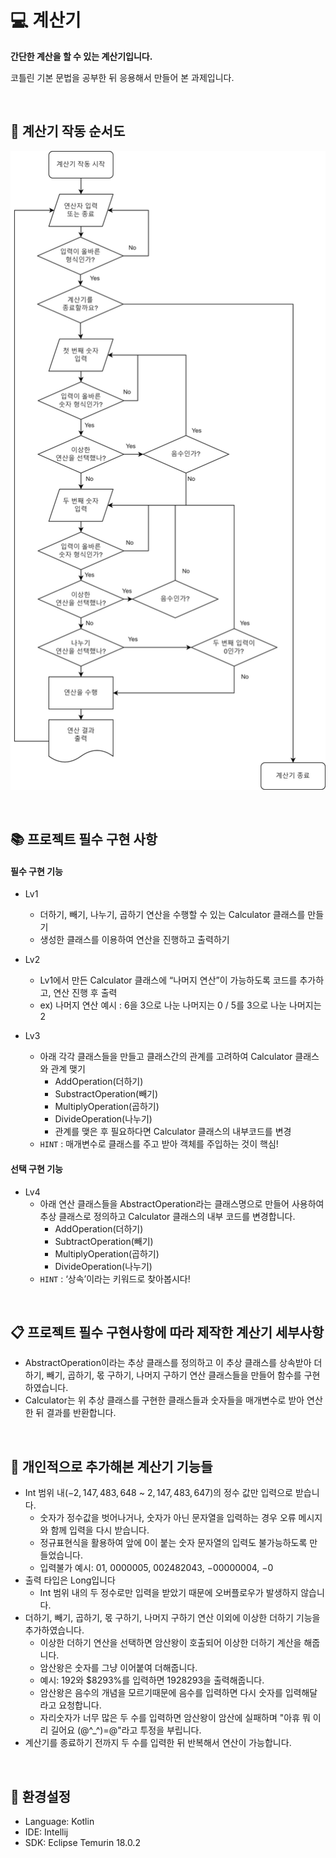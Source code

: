 # :computer: 계산기

<strong>간단한 계산을 할 수 있는 계산기입니다.</strong>

코틀린 기본 문법을 공부한 뒤 응용해서 만들어 본 과제입니다.

<br/>

## :scroll: 계산기 작동 순서도
![Picture](calculator.png)

<br/>

## :books: 프로젝트 필수 구현 사항

#### 필수 구현 기능

- Lv1
    - 더하기, 빼기, 나누기, 곱하기 연산을 수행할 수 있는 Calculator 클래스를 만들기
    - 생성한 클래스를 이용하여 연산을 진행하고 출력하기

- Lv2
    - Lv1에서 만든 Calculator 클래스에 “나머지 연산”이 가능하도록 코드를 추가하고, 연산 진행 후 출력
    - ex) 나머지 연산 예시 : 6을 3으로 나눈 나머지는 0 / 5를 3으로 나눈 나머지는 2

- Lv3
    - 아래 각각 클래스들을 만들고 클래스간의 관계를 고려하여 Calculator 클래스와 관계 맺기
        - AddOperation(더하기)
        - SubstractOperation(빼기)
        - MultiplyOperation(곱하기)
        - DivideOperation(나누기)
        - 관계를 맺은 후 필요하다면 Calculator 클래스의 내부코드를 변경
    - `HINT` : 매개변수로 클래스를 주고 받아 객체를 주입하는 것이 핵심!
     
#### 선택 구현 기능

- Lv4
    - 아래 연산 클래스들을 AbstractOperation라는 클래스명으로 만들어 사용하여 추상 클래스로 정의하고 Calculator 클래스의 내부 코드를 변경합니다.
        - AddOperation(더하기)
        - SubtractOperation(빼기)
        - MultiplyOperation(곱하기)
        - DivideOperation(나누기)
    - `HINT` : ‘상속’이라는 키워드로 찾아봅시다!

<br/>

## :clipboard: 프로젝트 필수 구현사항에 따라 제작한 계산기 세부사항
- AbstractOperation이라는 추상 클래스를 정의하고 이 추상 클래스를 상속받아 더하기, 빼기, 곱하기, 몫 구하기, 나머지 구하기 연산 클래스들을 만들어 함수를 구현하였습니다.
- Calculator는 위 추상 클래스를 구현한 클래스들과 숫자들을 매개변수로 받아 연산한 뒤 결과를 반환합니다.

<br/>

## :beer: 개인적으로 추가해본 계산기 기능들
- Int 범위 내($-2,147,483,648$ ~ $2,147,483,647$)의 정수 값만 입력으로 받습니다.
    - 숫자가 정수값을 벗어나거나, 숫자가 아닌 문자열을 입력하는 경우 오류 메시지와 함께 입력을 다시 받습니다.
    - 정규표현식을 활용하여 앞에 0이 붙는 숫자 문자열의 입력도 불가능하도록 만들었습니다.
    - 입력불가 예시: $01$, $0000005$, $002482043$, $-00000004$, $-0$
- 출력 타입은 Long입니다
    - Int 범위 내의 두 정수로만 입력을 받았기 때문에 오버플로우가 발생하지 않습니다.
- 더하기, 빼기, 곱하기, 몫 구하기, 나머지 구하기 연산 이외에 이상한 더하기 기능을 추가하였습니다.
    - 이상한 더하기 연산을 선택하면 암산왕이 호출되어 이상한 더하기 계산을 해줍니다.
    - 암산왕은 숫자를 그냥 이어붙여 더해줍니다.
    - 예시: $192$와 $8293%를 입력하면 $1928293$을 출력해줍니다.
    - 암산왕은 음수의 개념을 모르기때문에 음수를 입력하면 다시 숫자를 입력해달라고 요청합니다.
    - 자리숫자가 너무 많은 두 수를 입력하면 암산왕이 암산에 실패하며 "아휴 뭐 이리 길어요 (@^_^)=@"라고 투정을 부립니다.
- 계산기를 종료하기 전까지 두 수를 입력한 뒤 반복해서 연산이 가능합니다.

<br/>

## :pushpin: 환경설정
- Language: Kotlin
- IDE: Intellij
- SDK: Eclipse Temurin 18.0.2


